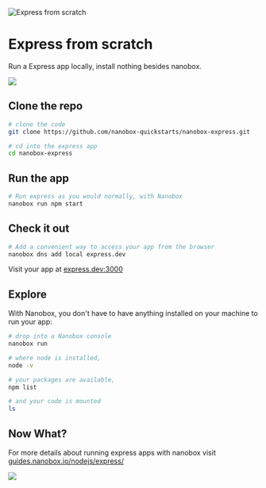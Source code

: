 ![Express from scratch](https://guides.nanobox.io/assets/quickstart-icons/express.png)

# Express from scratch

Run a Express app locally, install nothing besides nanobox. 

<a href="https://nanobox.io/download"><img src="https://guides.nanobox.io/assets/quickstart-icons/download.png" /></a>


## Clone the repo

```bash
# clone the code
git clone https://github.com/nanobox-quickstarts/nanobox-express.git

# cd into the express app
cd nanobox-express
```

## Run the app

```bash
# Run express as you would normally, with Nanobox
nanobox run npm start
```

## Check it out

```bash
# Add a convenient way to access your app from the browser
nanobox dns add local express.dev
```

Visit your app at <a href="http://express.dev:3000" target="\_blank">express.dev:3000</a>

## Explore

With Nanobox, you don't have to have anything installed on your machine to run your app:

```bash
# drop into a Nanobox console
nanobox run

# where node is installed,
node -v

# your packages are available,
npm list

# and your code is mounted
ls
```

## Now What?
For more details about running express apps with nanobox visit [guides.nanobox.io/nodejs/express/](https://guides.nanobox.io/nodejs/express/)

<a href="https://nanobox.io"><img src="https://guides.nanobox.io/assets/quickstart-icons/footer.png" /></a>
